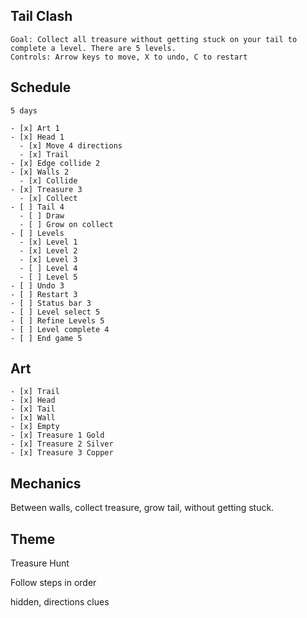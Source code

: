 ## Tail Clash

    Goal: Collect all treasure without getting stuck on your tail to complete a level. There are 5 levels.
    Controls: Arrow keys to move, X to undo, C to restart

## Schedule

    5 days

    - [x] Art 1
    - [x] Head 1
      - [x] Move 4 directions
      - [x] Trail
    - [x] Edge collide 2
    - [x] Walls 2
      - [x] Collide
    - [x] Treasure 3
      - [x] Collect
    - [ ] Tail 4
      - [ ] Draw
      - [ ] Grow on collect
    - [ ] Levels
      - [x] Level 1
      - [x] Level 2
      - [x] Level 3
      - [ ] Level 4
      - [ ] Level 5
    - [ ] Undo 3
    - [ ] Restart 3
    - [ ] Status bar 3
    - [ ] Level select 5
    - [ ] Refine Levels 5
    - [ ] Level complete 4
    - [ ] End game 5


## Art

    - [x] Trail
    - [x] Head
    - [x] Tail
    - [x] Wall
    - [x] Empty
    - [x] Treasure 1 Gold
    - [x] Treasure 2 Silver
    - [x] Treasure 3 Copper

## Mechanics

Between walls, collect treasure, grow tail, without getting stuck.

## Theme

Treasure Hunt

Follow steps in order

hidden, directions clues

